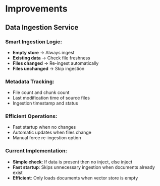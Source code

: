 # Improvements

## Data Ingestion Service

### Smart Ingestion Logic:
- **Empty store** → Always ingest
- **Existing data** → Check file freshness
- **Files changed** → Re-ingest automatically
- **Files unchanged** → Skip ingestion

### Metadata Tracking:
- File count and chunk count
- Last modification time of source files
- Ingestion timestamp and status

### Efficient Operations:
- Fast startup when no changes
- Automatic updates when files change
- Manual force re-ingestion option

### Current Implementation:
- **Simple check**: If data is present then no inject, else inject
- **Fast startup**: Skips unnecessary ingestion when documents already exist
- **Efficient**: Only loads documents when vector store is empty